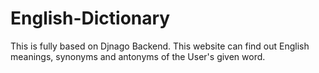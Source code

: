 # English-Dictionary
This is fully based on Djnago Backend. This website can find out English meanings, synonyms and antonyms of the User's given word.
